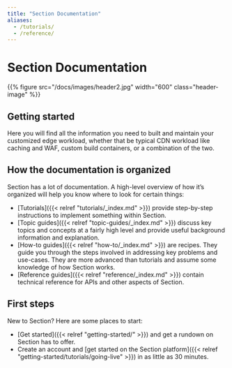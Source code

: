 ```yaml
---
title: "Section Documentation"
aliases:
  - /tutorials/
  - /reference/
---
```


# Section Documentation

{{% figure src="/docs/images/header2.jpg" width="600" class="header-image" %}}

## Getting started

Here you will find all the information you need to built and maintain your customized edge workload, whether that be typical CDN workload like caching and WAF, custom build containers, or a combination of the two. 

## How the documentation is organized

Section has a lot of documentation. A high-level overview of how it’s organized will help you know where to look for certain things:

* [Tutorials]({{< relref "tutorials/_index.md" >}}) provide step-by-step instructions to implement something within Section.
* [Topic guides]({{< relref "topic-guides/_index.md" >}}) discuss key topics and concepts at a fairly high level and provide useful background information and explanation.
* [How-to guides]({{< relref "how-to/_index.md" >}}) are recipes. They guide you through the steps involved in addressing key problems and use-cases. They are more advanced than tutorials and assume some knowledge of how Section works.
* [Reference guides]({{< relref "reference/_index.md" >}}) contain technical reference for APIs and other aspects of Section.

## First steps

New to Section? Here are some places to start:

* [Get started]({{< relref "getting-started/" >}}) and get a rundown on Section has to offer.
* Create an account and [get started on the Section platform]({{< relref "getting-started/tutorials/going-live" >}}) in as little as 30 minutes.
